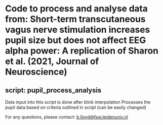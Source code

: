 # Code to process and analyse data from: Short-term transcutaneous vagus nerve stimulation increases pupil size but does not affect EEG alpha power: A replication of Sharon et al. (2021, Journal of Neuroscience)

## script: pupil_process_analysis

Data input into this script is done after blink interpolation 
Processes the pupil data based on criteria outlined in script (can be easily changed)

For any questions, please contact: b.lloyd@fsw.leidenuniv.nl



